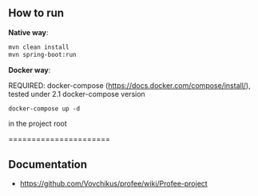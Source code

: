 ## How to run

**Native way**:

```markdown 
mvn clean install  
mvn spring-boot:run
```

**Docker way**:

REQUIRED: docker-compose (https://docs.docker.com/compose/install/), tested under 2.1 docker-compose version

```markdown
docker-compose up -d
```

in the project root

======================

## Documentation

* https://github.com/Vovchikus/profee/wiki/Profee-project